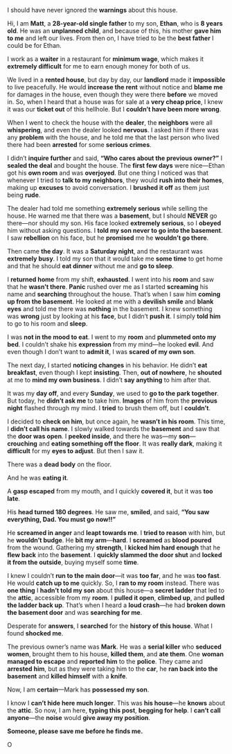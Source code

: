 I should have never ignored the **warnings** about this house.

Hi, I am **Matt**, a **28-year-old single father** to my son, **Ethan**, who is **8 years old**. He was an **unplanned child**, and because of this, his mother **gave him to me** and left our lives. From then on, I have tried to be the **best father** I could be for Ethan.

I work as a **waiter** in a restaurant for **minimum wage**, which makes it **extremely difficult** for me to earn enough money for both of us.

We lived in a **rented house**, but day by day, our **landlord** made it **impossible** to live peacefully. He would **increase the rent** without notice and **blame me** for damages in the house, even though they were there **before** we moved in. So, when I heard that a house was for sale at a **very cheap price**, I knew it was our **ticket out** of this hellhole. But I **couldn’t have been more wrong**.

When I went to check the house with the **dealer**, the **neighbors** were all **whispering**, and even the dealer looked **nervous**. I asked him if there was any **problem** with the house, and he told me that the last person who lived there had been **arrested** for some **serious crimes**.

I didn’t **inquire further** and said, **“Who cares about the previous owner?”** I **sealed the deal** and bought the house. The **first few days** were nice—Ethan got his **own room** and was **overjoyed**. But one thing I noticed was that whenever I tried to **talk to my neighbors**, they would **rush into their homes**, making up **excuses** to avoid conversation. I **brushed it off** as them just being **rude**.

The dealer had told me something **extremely serious** while selling the house. He warned me that there was a **basement**, but I should **NEVER** go there—nor should my son. His face looked **extremely serious**, so I **obeyed** him without asking questions. I **told my son never to go into the basement**. I saw **rebellion** on his face, but he **promised** me he **wouldn’t go there**.

Then came **the day**. It was a **Saturday night**, and the restaurant was **extremely busy**. I told my son that it would take me **some time** to get home and that he should **eat dinner** without me and **go to sleep**.

I **returned home** from my shift, **exhausted**. I went into his **room** and saw that he **wasn’t there**. **Panic** rushed over me as I started **screaming** his name and **searching** throughout the house. That’s when I saw him **coming up from the basement**. He looked at me with a **devilish smile** and **blank eyes** and told me there was **nothing** in the basement. I knew something was **wrong** just by looking at his **face**, but I didn’t **push it**. I simply **told him** to go to his room and **sleep**.

I was **not in the mood to eat**. I went to my **room** and **plummeted onto my bed**. I couldn’t shake his **expression** from my mind—he looked **evil**. And even though I don’t want to **admit it**, I was **scared of my own son**.

The next day, I started **noticing changes** in his behavior. He didn’t **eat breakfast**, even though I kept **insisting**. Then, **out of nowhere**, he **shouted** at me to **mind my own business**. I didn’t **say anything** to him after that.

It was my **day off**, and every **Sunday**, we used to **go to the park together**. But today, he **didn’t ask me** to take him. **Images** of him from the **previous night** flashed through my mind. I **tried** to brush them off, but I **couldn’t**.

I decided to **check on him**, but once again, he **wasn’t in his room**. This time, I **didn’t call his name**. I slowly walked towards the **basement** and saw that the **door was open**. I **peeked inside**, and there he was—my **son**—**crouching** and **eating something off the floor**. It was **really dark**, making it **difficult** for my **eyes to adjust**. But then I saw it.

There was a **dead body** on the floor.

And he was **eating it**.

A **gasp escaped** from my mouth, and I quickly **covered it**, but it was **too late**.

His **head turned 180 degrees**. He saw me, **smiled**, and said, **“You saw everything, Dad. You must go now!!”**

He **screamed in anger** and **leapt towards me**. I **tried to reason** with him, but he **wouldn’t budge**. He **bit my arm**—**hard**. I **screamed** as **blood poured** from the wound. Gathering my **strength**, I **kicked him hard enough** that he **flew back** into the **basement**. I **quickly slammed the door shut** and **locked it from the outside**, buying myself some **time**.

I knew I couldn’t **run to the main door**—it was **too far**, and he was **too fast**. He would **catch up to me** quickly. So, I **ran to my room** instead. There was **one thing** I **hadn’t told my son** about this house—a **secret ladder** that led to the **attic**, accessible from my **room**. I **pulled it open**, **climbed up**, and **pulled the ladder back up**. That’s when I heard a **loud crash**—he had **broken down the basement door** and was **searching for me**.

Desperate for **answers**, I **searched** for the **history of this house**. What I found **shocked me**.

The previous owner’s name was **Mark**. He was a **serial killer** who **seduced women**, brought them to his house, **killed them**, and **ate them**. One **woman managed to escape** and **reported him** to the **police**. They came and **arrested him**, but as they were taking him to the **car**, he **ran back into the basement** and **killed himself** with a **knife**.

Now, I am **certain**—Mark has **possessed my son**.

I know I **can’t hide here much longer**. This was **his house**—he **knows** about the **attic**. So now, I am here, **typing this post**, **begging for help**. I **can’t call anyone**—the **noise** would **give away my position**.

**Someone, please save me before he finds me.**



O